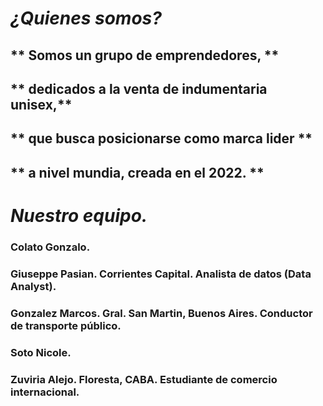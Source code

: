 # ***¿Quienes somos?***
## ** Somos un grupo de emprendedores, **
## ** dedicados a la venta de indumentaria unisex,**
## ** que busca posicionarse como marca lider **
## ** a nivel mundia, creada en el 2022. ** 

# ***Nuestro equipo.***

### Colato Gonzalo.
### Giuseppe Pasian. Corrientes Capital. Analista de datos (Data Analyst).
### Gonzalez Marcos. Gral. San Martin, Buenos Aires. Conductor de transporte público.
### Soto Nicole.
### Zuviria Alejo. Floresta, CABA. Estudiante de comercio internacional.